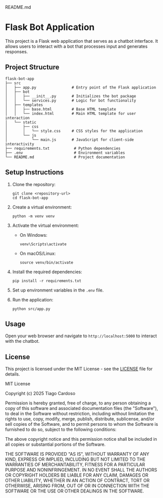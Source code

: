  README.md

# Flask Bot Application

This project is a Flask web application that serves as a chatbot interface. It allows users to interact with a bot that processes input and generates responses.

## Project Structure

```
flask-bot-app
├── src
│   ├── app.py                # Entry point of the Flask application
│   ├── bot
│   │   ├── __init__.py       # Initializes the bot package
│   │   └── services.py       # Logic for bot functionality
│   ├── templates
│   │   ├── base.html         # Base HTML template
│   │   └── index.html        # Main HTML template for user interaction
│   └── static
│       ├── css
│       │   └── style.css     # CSS styles for the application
│       └── js
│           └── main.js       # JavaScript for client-side interactivity
├── requirements.txt           # Python dependencies
├── .env                       # Environment variables
└── README.md                  # Project documentation
```

## Setup Instructions

1. Clone the repository:
   ```
   git clone <repository-url>
   cd flask-bot-app
   ```

2. Create a virtual environment:
   ```
   python -m venv venv
   ```

3. Activate the virtual environment:
   - On Windows:
     ```
     venv\Scripts\activate
     ```
   - On macOS/Linux:
     ```
     source venv/bin/activate
     ```

4. Install the required dependencies:
   ```
   pip install -r requirements.txt
   ```

5. Set up environment variables in the `.env` file.

6. Run the application:
   ```
   python src/app.py
   ```

## Usage

Open your web browser and navigate to `http://localhost:5000` to interact with the chatbot.

## License

This project is licensed under the MIT License - see the [LICENSE](LICENSE) file for details.

MIT License

Copyright (c) 2025 Tiago Cardoso

Permission is hereby granted, free of charge, to any person obtaining a copy
of this software and associated documentation files (the "Software"), to deal
in the Software without restriction, including without limitation the rights
to use, copy, modify, merge, publish, distribute, sublicense, and/or sell
copies of the Software, and to permit persons to whom the Software is
furnished to do so, subject to the following conditions:

The above copyright notice and this permission notice shall be included in all
copies or substantial portions of the Software.

THE SOFTWARE IS PROVIDED "AS IS", WITHOUT WARRANTY OF ANY KIND, EXPRESS OR
IMPLIED, INCLUDING BUT NOT LIMITED TO THE WARRANTIES OF MERCHANTABILITY,
FITNESS FOR A PARTICULAR PURPOSE AND NONINFRINGEMENT. IN NO EVENT SHALL THE
AUTHORS OR COPYRIGHT HOLDERS BE LIABLE FOR ANY CLAIM, DAMAGES OR OTHER
LIABILITY, WHETHER IN AN ACTION OF CONTRACT, TORT OR OTHERWISE, ARISING FROM,
OUT OF OR IN CONNECTION WITH THE SOFTWARE OR THE USE OR OTHER DEALINGS IN THE
SOFTWARE.